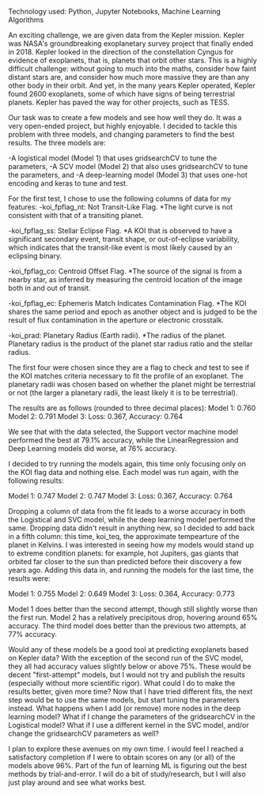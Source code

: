 Technology used: Python, Jupyter Notebooks, Machine Learning Algorithms

An exciting challenge, we are given data from the Kepler mission. Kepler was NASA's groundbreaking exoplanetary survey project that finally ended in 2018.
Kepler looked in the direction of the constellation Cyngus for evidence of exoplanets, that is, planets that orbit other stars. This is a highly difficult
challenge: without going to much into the maths, consider how faint distant stars are, and consider how much more massive they are than any other body in
their orbit. And yet, in the many years Kepler operated, Kepler found 2600 exoplanets, some of which have signs of being terrestrial planets. Kepler has 
paved the way for other projects, such as TESS.

Our task was to create a few models and see how well they do. It was a very open-ended project, but highly enjoyable. I decided to tackle this problem
with three models, and changing parameters to find the best results. The three models are:

-A logistical model (Model 1) that uses gridsearchCV to tune the parameters,
-A SCV model (Model 2) that also uses gridsearchCV to tune the parameters, and
-A deep-learning model (Model 3) that uses one-hot encoding and keras to tune and test.

For the first test, I chose to use the following columns of data for my features:
-koi_fpflag_nt: Not Transit-Like Flag. *The light curve is not consistent with that of a transiting planet.

-koi_fpflag_ss: Stellar Eclipse Flag. *A KOI that is observed to have a significant secondary event, transit shape, 
or out-of-eclipse variability, which indicates that the transit-like event is most likely caused by an eclipsing binary.

-koi_fpflag_co: Centroid Offset Flag. *The source of the signal is from a nearby star, as inferred by measuring the 
centroid location of the image both in and out of transit.

-koi_fpflag_ec: Ephemeris Match Indicates Contamination Flag. *The KOI shares the same period and epoch as another object 
and is judged to be the result of flux contamination in the aperture or electronic crosstalk.

-koi_prad: Planetary Radius (Earth radii). *The radius of the planet. Planetary radius is the product of the planet star 
radius ratio and the stellar radius.

The first four were chosen since they are a flag to check and test to see if the KOI matches criteria necessary to fit the profile of an exoplanet. The
planetary radii was chosen based on whether the planet might be terrestrial or not (the larger a planetary radii, the least likely it is to be
terrestrial).

The results are as follows (rounded to three decimal places):
Model 1: 0.760
Model 2: 0.791
Model 3: Loss: 0.367, Accuracy: 0.764

We see that with the data selected, the Support vector machine model performed the best at 79.1% accuracy, while the LinearRegression and Deep Learning models
did worse, at 76% accuracy.

I decided to try running the models again, this time only focusing only on the KOI flag data and nothing else. Each model was run again, with the following results:

Model 1: 0.747
Model 2: 0.747
Model 3: Loss: 0.367, Accuracy: 0.764

Dropping a column of data from the fit leads to a worse accuracy in both the Logistical and SVC model, while the deep learning model performed the same. Dropping data didn't result in anything new, so I decided to add back in a fifth column: this time, koi_teq, the approximate tempearture of the planet in Kelvins. I was interested in seeing how my models would stand up to extreme condition planets: for example, hot Jupiters, gas giants that orbited far closer to the sun than predicted before their discovery a few years ago. Adding this data in, and running the models for the last time, the results were:

Model 1: 0.755
Model 2: 0.649
Model 3: Loss: 0.364, Accuracy: 0.773

Model 1 does better than the second attempt, though still slightly worse than the first run. Model 2 has a relatively precipitous drop, hovering around 65% accuracy. The third model does better than the previous two attempts, at 77% accuracy.

Would any of these models be a good tool at predicting exoplanets based on Kepler data? With the exception of the second run of the SVC model, they all had accuracy values slightly below or above 75%. These would be decent "first-attempt" models, but I would not try and publish the results (especially without more scientific rigor). What could I do to make the results better, given more time? Now that I have tried different fits, the next step would be to use the same models, but start tuning the parameters instead. What happens when I add (or remove) more nodes in the deep learning model? What if I change the parameters of the gridsearchCV in the Logistical model? What if I use a different kernel in the SVC model, and/or change the gridsearchCV parameters as well?

I plan to explore these avenues on my own time. I would feel I reached a satisfactory completion if I were to obtain scores on any (or all) of the models above 96%. Part of the fun of learning ML is figuring out the best methods by trial-and-error. I will do a bit of study/research, but I will also just play around and see what works best. 
